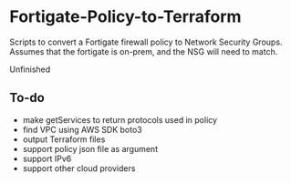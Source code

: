 # Fortigate-Policy-to-Terraform
Scripts to convert a Fortigate firewall policy to Network Security Groups. Assumes that the fortigate is on-prem, and the NSG will need to match.

Unfinished

## To-do
- make getServices to return protocols used in policy
- find VPC using AWS SDK boto3
- output Terraform files
- support policy json file as argument
- support IPv6
- support other cloud providers